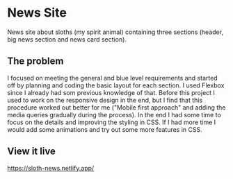# News Site

News site about sloths (my spirit animal) containing three sections (header, big news section and news card section).

## The problem

I focused on meeting the general and blue level requirements and started off by planning and coding the basic layout for each section. I used Flexbox since I already had som previous knowledge of that. Before this project I used to work on the responsive design in the end, but I find that this procedure worked out better for me ("Mobile first approach" and adding the media queries gradually during the process). In the end I had some time to focus on the details and improving the styling in CSS. If I had more time I would add some animations and try out some more features in CSS.

## View it live

https://sloth-news.netlify.app/
